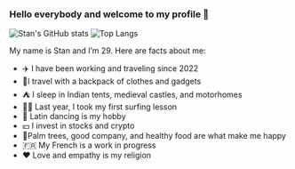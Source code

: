 ### Hello everybody and welcome to my profile 👋

![Stan's GitHub stats](https://github-readme-stats.vercel.app/api?username=stanyakimov&show_icons=true&theme=shadow_blue)
![Top Langs](https://github-readme-stats.vercel.app/api/top-langs?username=stanyakimov&layout=compact&langs_count=8&card_width=320)


My name is Stan and I’m 29. 
Here are facts about me:
- ✈️ I have been working and traveling since 2022
- 🎒I travel with a backpack of clothes and gadgets
- ⛺️ I sleep in Indian tents, medieval castles, and motorhomes
- 🏄‍♂️ Last year, I took my first surfing lesson
- 💃 Latin dancing is my hobby
- 💵 I invest in stocks and crypto
- 🌴Palm trees, good company, and healthy food are what make me happy
- 🇫🇷 My French is a work in progress
- ❤ Love and empathy is my religion 

<!--
- 🔭 I’m currently working on ...
- 🌱 I’m currently learning ...
- 👯 I’m looking to collaborate on projects in non-profit, volunteering and giving
- 🤔 I’m looking for help ...
- 💬 Ask me about ...
- 📫 How to reach me: stanyakimov@icloud.com
- 😄 Pronouns: ...
- ⚡ Fun fact: ...
--->
